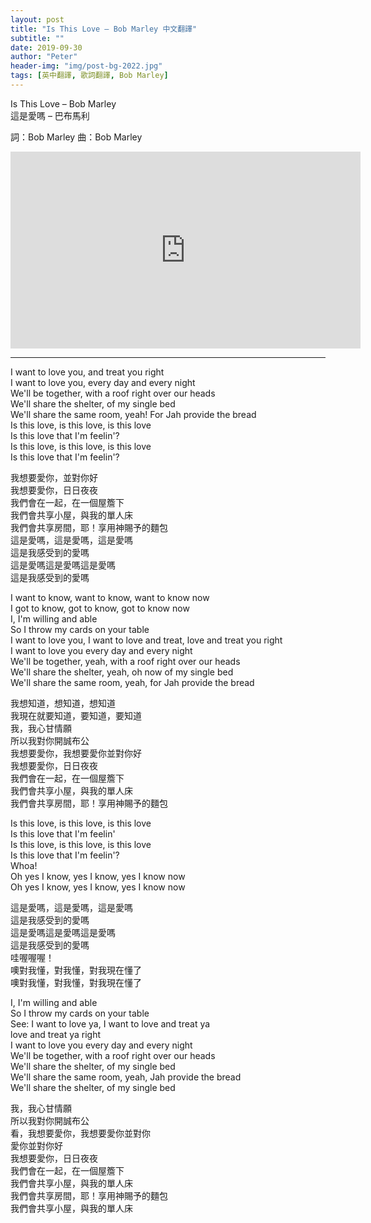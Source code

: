 ```yaml
---
layout: post
title: "Is This Love – Bob Marley 中文翻譯"
subtitle: ""
date: 2019-09-30
author: "Peter"
header-img: "img/post-bg-2022.jpg"
tags: [英中翻譯, 歌詞翻譯, Bob Marley]
---
```


Is This Love – Bob Marley  
這是愛嗎 – 巴布馬利

詞：Bob Marley 曲：Bob Marley

<iframe allow="accelerometer; autoplay; encrypted-media; gyroscope; picture-in-picture" allowfullscreen="" class="no-convert" frameborder="0" height="315" src="https://www.youtube.com/embed/CHekNnySAfM?wmode=transparent" width="560"></iframe>

---

I want to love you, and treat you right  
I want to love you, every day and every night  
We'll be together, with a roof right over our heads  
We'll share the shelter, of my single bed  
We'll share the same room, yeah! For Jah provide the bread  
Is this love, is this love, is this love  
Is this love that I'm feelin'?  
Is this love, is this love, is this love  
Is this love that I'm feelin'?  
  
  
我想要愛你，並對你好  
我想要愛你，日日夜夜  
我們會在一起，在一個屋簷下  
我們會共享小屋，與我的單人床  
我們會共享房間，耶！享用神賜予的麵包  
這是愛嗎，這是愛嗎，這是愛嗎  
這是我感受到的愛嗎  
這是愛嗎這是愛嗎這是愛嗎  
這是我感受到的愛嗎  
  
  
I want to know, want to know, want to know now  
I got to know, got to know, got to know now  
I, I'm willing and able  
So I throw my cards on your table  
I want to love you, I want to love and treat, love and treat you right  
I want to love you every day and every night  
We'll be together, yeah, with a roof right over our heads  
We'll share the shelter, yeah, oh now of my single bed  
We'll share the same room, yeah, for Jah provide the bread  
  
我想知道，想知道，想知道  
我現在就要知道，要知道，要知道  
我，我心甘情願  
所以我對你開誠布公  
我想要愛你，我想要愛你並對你好  
我想要愛你，日日夜夜  
我們會在一起，在一個屋簷下  
我們會共享小屋，與我的單人床  
我們會共享房間，耶！享用神賜予的麵包  
  
Is this love, is this love, is this love  
Is this love that I'm feelin'  
Is this love, is this love, is this love  
Is this love that I'm feelin'?  
Whoa!   
Oh yes I know, yes I know, yes I know now  
Oh yes I know, yes I know, yes I know now  
  
這是愛嗎，這是愛嗎，這是愛嗎  
這是我感受到的愛嗎  
這是愛嗎這是愛嗎這是愛嗎  
這是我感受到的愛嗎  
哇喔喔喔！  
噢對我懂，對我懂，對我現在懂了  
噢對我懂，對我懂，對我現在懂了  
  
I, I'm willing and able  
So I throw my cards on your table  
See: I want to love ya, I want to love and treat ya  
love and treat ya right  
I want to love you every day and every night  
We'll be together, with a roof right over our heads  
We'll share the shelter, of my single bed  
We'll share the same room, yeah, Jah provide the bread  
We'll share the shelter, of my single bed  
  
我，我心甘情願  
所以我對你開誠布公  
看，我想要愛你，我想要愛你並對你  
愛你並對你好  
我想要愛你，日日夜夜  
我們會在一起，在一個屋簷下  
我們會共享小屋，與我的單人床  
我們會共享房間，耶！享用神賜予的麵包  
我們會共享小屋，與我的單人床  
